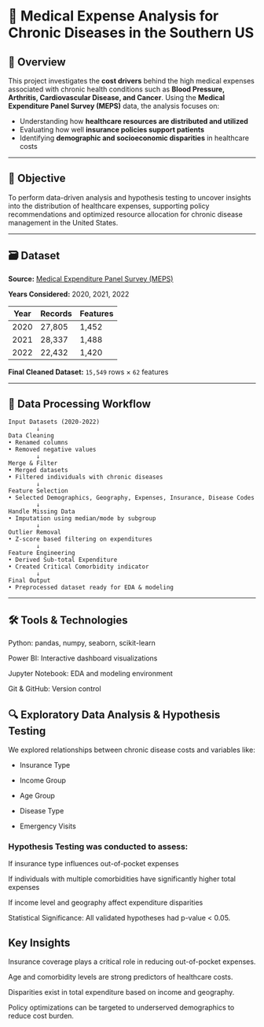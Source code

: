 # 💊 Medical Expense Analysis for Chronic Diseases in the Southern US

## 📌 Overview

This project investigates the **cost drivers** behind the high medical expenses associated with chronic health conditions such as **Blood Pressure, Arthritis, Cardiovascular Disease, and Cancer**. Using the **Medical Expenditure Panel Survey (MEPS)** data, the analysis focuses on:

- Understanding how **healthcare resources are distributed and utilized**
- Evaluating how well **insurance policies support patients**
- Identifying **demographic and socioeconomic disparities** in healthcare costs

---

## 🧠 Objective

To perform data-driven analysis and hypothesis testing to uncover insights into the distribution of healthcare expenses, supporting policy recommendations and optimized resource allocation for chronic disease management in the United States.

---

## 🗃️ Dataset

**Source:** [Medical Expenditure Panel Survey (MEPS)](https://meps.ahrq.gov/mepsweb/)

**Years Considered:** 2020, 2021, 2022

| Year | Records | Features |
|------|---------|----------|
| 2020 | 27,805  | 1,452    |
| 2021 | 28,337  | 1,488    |
| 2022 | 22,432  | 1,420    |

**Final Cleaned Dataset:** `15,549` rows × `62` features

---

## 🧹 Data Processing Workflow

```text
Input Datasets (2020-2022)
        ↓
Data Cleaning
• Renamed columns
• Removed negative values
        ↓
Merge & Filter
• Merged datasets
• Filtered individuals with chronic diseases
        ↓
Feature Selection
• Selected Demographics, Geography, Expenses, Insurance, Disease Codes
        ↓
Handle Missing Data
• Imputation using median/mode by subgroup
        ↓
Outlier Removal
• Z-score based filtering on expenditures
        ↓
Feature Engineering
• Derived Sub-total Expenditure
• Created Critical Comorbidity indicator
        ↓
Final Output
• Preprocessed dataset ready for EDA & modeling
```
---

## 🛠️ Tools & Technologies

Python: pandas, numpy, seaborn, scikit-learn

Power BI: Interactive dashboard visualizations

Jupyter Notebook: EDA and modeling environment

Git & GitHub: Version control

## 🔍 Exploratory Data Analysis & Hypothesis Testing
We explored relationships between chronic disease costs and variables like:

 - Insurance Type

 - Income Group

 - Age Group

 - Disease Type

 - Emergency Visits

### Hypothesis Testing was conducted to assess:

If insurance type influences out-of-pocket expenses

If individuals with multiple comorbidities have significantly higher total expenses

If income level and geography affect expenditure disparities

Statistical Significance: All validated hypotheses had p-value < 0.05.

## Key Insights
Insurance coverage plays a critical role in reducing out-of-pocket expenses.

Age and comorbidity levels are strong predictors of healthcare costs.

Disparities exist in total expenditure based on income and geography.

Policy optimizations can be targeted to underserved demographics to reduce cost burden.

